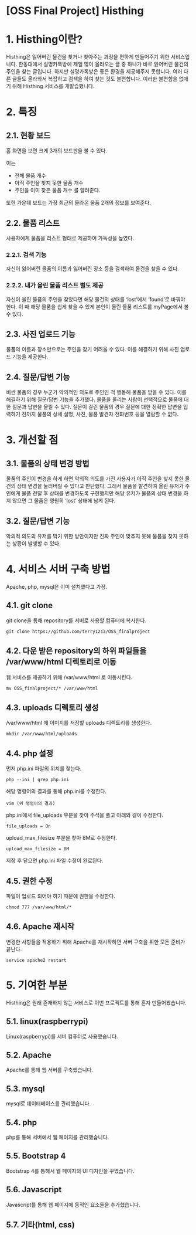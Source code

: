# [OSS Final Project] Histhing

# 1. Histhing이란?
Histhing은 잃어버린 물건을 찾거나 찾아주는 과정을 편하게 만들어주기 위한 서비스입니다. 한동대에서 실명카톡방에 제일 많이 올라오는 글 중 하나가 바로 잃어버린 물건의 주인을 찾는 글입니다. 하지만 실명카톡방은 좋은 환경을 제공해주지 못합니다. 여러 다른 글들도 올라와서 복잡하고 검색을 하여 찾는 것도 불편합니다. 이러한 불편함을 없애기 위해 Histhing 서비스를 개발습했니다.


# 2. 특징

## 2.1. 현황 보드
홈 화면을 보면 크게 3개의 보드판을 볼 수 있다.

이는
* 전체 물품 개수
* 아직 주인을 찾지 못한 물품 개수
* 주인을 이미 찾은 물품 개수
를 알려준다.

또한 가운데 보드는 가장 최근의 올라온 물품 2개의 정보를 보여준다.

## 2.2. 물품 리스트
사용자에게 물품을  리스트 형태로 제공하여 가독성을 높였다.

### 2.2.1. 검색 기능
자신이 잃어버린 물품의 이름과 잃어버린 장소 등을 검색하여 물건을 찾을 수 있다.

### 2.2.2. 내가 올린 물품 리스트 별도 제공
자신이 올린 물품의 주인을 찾았다면 해당 물건의 상태를 ‘lost’에서 ‘found’로 바꿔야 한다. 이 때 해당 물품을 쉽게 찾을 수 있게 본인이 올린 물품 리스트를 myPage에서 볼 수 있다.

## 2.3. 사진 업로드 기능
물품의 이름과 장소만으로는 주인을 찾기 어려울 수 있다. 이를 해결하기 위해 사진 업로드 기능을 제공한다.

## 2.4. 질문/답변 기능
비싼 물품의 경우 누군가 악의적인 의도로 주인인 척 행동해 물품을 받을 수 있다. 이를 해결하기 위해 질문/답변 기능을 추가했다. 물품을 올리는 사람이 선택적으로 물품에 대한 질문과 답변을 올릴 수 있다. 질문이 걸린 물품의 경우 질문에 대한 정확한 답변을 입력하기 전까지 물품의 상세 설명, 사진, 물품 발견자 전화번호 등을 열람할 수 없다.

# 3. 개선할 점

## 3.1. 물품의 상태 변경 방법
물품의 주인이 변경을 하게 하면 악의적 의도를 가진 사용자가 아직 주인을 찾지 못한 물건의  상태 변경을 눌러버릴 수 있다고 판단했다. 그래서 물품을 발견하여 올린 유저가 주인에게 물품 전달 후 상태를 변경하도록 구현했지만 해당 유저가 물품의 상태 변경을 하지 않으면 그 물품은 영원히 ‘lost’ 상태에 남게 된다.

## 3.2. 질문/답변 기능
악의적 의도의 유저를 막기 위한 방안이지만 진짜 주인이 맞추지 못해 물품을 찾지 못하는 상황이 발생할 수 있다.

# 4. 서비스 서버 구축 방법
Apache, php, mysql은 이미 설치했다고 가정.

## 4.1. git clone
git clone을 통해 repository를 서버로 사용할 컴퓨터에 복사한다.

	git clone https://github.com/terry1213/OSS_finalproject

## 4.2. 다운 받은 repository의 하위 파일들을 /var/www/html 디렉토리로 이동
웹 서비스를 제공하기 위해 /var/www/html 로 이동시킨다.

	mv OSS_finalproject/* /var/www/html

## 4.3. uploads 디렉토리 생성
/var/www/html 에 이미지를 저장할 uploads 디렉토리를 생성한다.

	mkdir /var/www/html/uploads

## 4.4. php 설정
먼저 php.ini 파일의 위치를 찾는다.

	php --ini | grep php.ini

해당 명령어의 결과를 통해 php.ini를 수정한다.

	vim (위 명령어의 결과)

php.ini에서 file_uploads 부분을 찾아 주석을 풀고 아래와 같이 수정한다.

	file_uploads = On

upload_max_filesize 부분을 찾아 8M로 수정한다.

	upload_max_filesize = 8M
	
저장 후 닫으면 php.ini 파일 수정이 완료된다.

## 4.5. 권한 수정
파일이 업로드 되어야 하기 때문에 권한을 수정한다.

	chmod 777 /var/www/html/*

## 4.6. Apache 재시작
변경한 사항들을 적용하기 위해 Apache를 재시작하면 서버 구축을 위한 모든 준비가 끝난다.

	service apache2 restart

# 5. 기여한 부분
Histhing은 원래 존재하지 않는 서비스로 이번 프로젝트를 통해 혼자 만들어봤습니다.

## 5.1. linux(raspberrypi)
Linux(raspberrypi)를 서버 컴퓨터로 사용했습니다.

## 5.2. Apache
Apache를 통해 웹 서버를 구축했습니다.


## 5.3. mysql
mysql로 데이터베이스를 관리했습니다.

## 5.4. php
php를 통해 서버에서 웹 페이지를 관리했습니다.

## 5.5. Bootstrap 4
Bootstrap 4를 통해서 웹 페이지의 UI 디자인을 꾸몄습니다.

## 5.6. Javascript
Javascript를 통해 웹 페이지에 동적인 요소들을 추가했습니다.

## 5.7. 기타(html, css)
